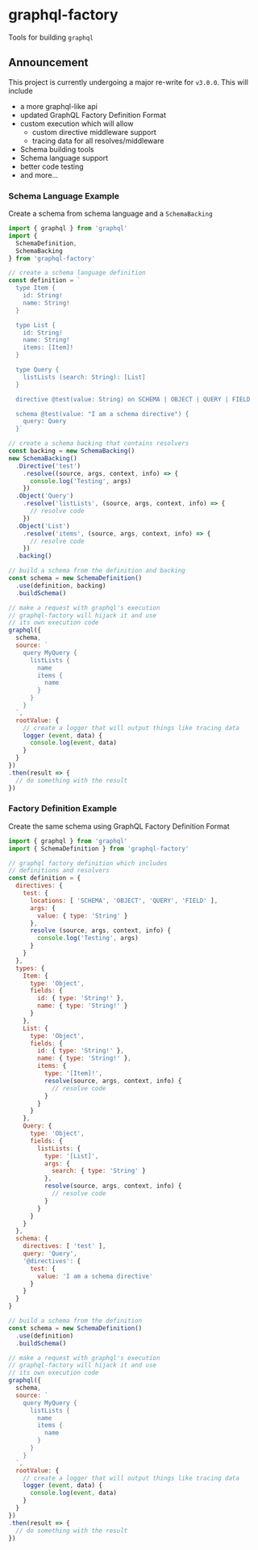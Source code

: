 # graphql-factory

Tools for building `graphql`

## Announcement

This project is currently undergoing a major re-write for `v3.0.0`. 
This will include

* a more graphql-like api
* updated GraphQL Factory Definition Format 
* custom execution which will allow
  * custom directive middleware support
  * tracing data for all resolves/middleware
* Schema building tools
* Schema language support
* better code testing
* and more...

### Schema Language Example

Create a schema from schema language and a `SchemaBacking`

```js
import { graphql } from 'graphql'
import {
  SchemaDefinition,
  SchemaBacking
} from 'graphql-factory'

// create a schema language definition
const definition = `
  type Item {
    id: String!
    name: String!
  }

  type List {
    id: String!
    name: String!
    items: [Item]!
  }

  type Query {
    listLists (search: String): [List]
  }

  directive @test(value: String) on SCHEMA | OBJECT | QUERY | FIELD

  schema @test(value: "I am a schema directive") {
    query: Query
  }`

// create a schema backing that contains resolvers
const backing = new SchemaBacking()
new SchemaBacking()
  .Directive('test')
    .resolve((source, args, context, info) => {
      console.log('Testing', args)
    })
  .Object('Query')
    .resolve('listLists', (source, args, context, info) => {
      // resolve code
    })
  .Object('List')
    .resolve('items', (source, args, context, info) => {
      // resolve code
    })
  .backing()

// build a schema from the definition and backing
const schema = new SchemaDefinition()
  .use(definition, backing)
  .buildSchema()

// make a request with graphql's execution
// graphql-factory will hijack it and use
// its own execution code
graphql({
  schema,
  source: `
    query MyQuery {
      listLists {
        name
        items {
          name
        }
      }
    }
  `,
  rootValue: {
    // create a logger that will output things like tracing data
    logger (event, data) {
      console.log(event, data)
    }
  }
})
.then(result => {
  // do something with the result
})
```

### Factory Definition Example

Create the same schema using GraphQL Factory Definition Format

```js
import { graphql } from 'graphql'
import { SchemaDefinition } from 'graphql-factory'

// graphql factory definition which includes
// definitions and resolvers
const definition = {
  directives: {
    test: {
      locations: [ 'SCHEMA', 'OBJECT', 'QUERY', 'FIELD' ],
      args: {
        value: { type: 'String' }
      },
      resolve (source, args, context, info) {
        console.log('Testing', args)
      }
    }
  },
  types: {
    Item: {
      type: 'Object',
      fields: {
        id: { type: 'String!' },
        name: { type: 'String!' }
      }
    },
    List: {
      type: 'Object',
      fields: {
        id: { type: 'String!' },
        name: { type: 'String!' },
        items: {
          type: '[Item]!',
          resolve(source, args, context, info) {
            // resolve code
          }
        }
      }
    },
    Query: {
      type: 'Object',
      fields: {
        listLists: {
          type: '[List]',
          args: {
            search: { type: 'String' }
          },
          resolve(source, args, context, info) {
            // resolve code
          }
        }
      }
    }
  },
  schema: {
    directives: [ 'test' ],
    query: 'Query',
    '@directives': {
      test: {
        value: 'I am a schema directive'
      }
    }
  }
}

// build a schema from the definition
const schema = new SchemaDefinition()
  .use(definition)
  .buildSchema()

// make a request with graphql's execution
// graphql-factory will hijack it and use
// its own execution code
graphql({
  schema,
  source: `
    query MyQuery {
      listLists {
        name
        items {
          name
        }
      }
    }
  `,
  rootValue: {
    // create a logger that will output things like tracing data
    logger (event, data) {
      console.log(event, data)
    }
  }
})
.then(result => {
  // do something with the result
})
```
